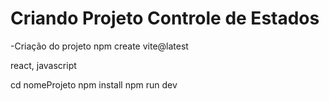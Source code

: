 # Criando Projeto Controle de Estados

-Criação do projeto
npm create vite@latest

react,
javascript

cd nomeProjeto
npm install
npm run dev